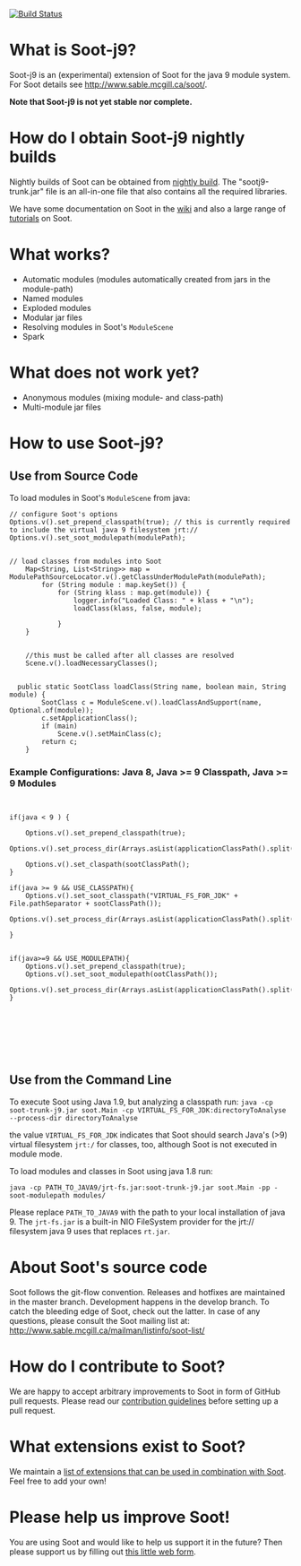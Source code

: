 [![Build Status](http://soot-build.cs.uni-paderborn.de/jenkins/buildStatus/icon?job=soot/soot-build-j9)](http://soot-build.cs.uni-paderborn.de/jenkins/job/soot/job/soot-build-j9/)

# What is Soot-j9?

Soot-j9 is an (experimental) extension of Soot for the java 9 module system.
For Soot details see http://www.sable.mcgill.ca/soot/.



**Note that Soot-j9 is not yet stable nor complete.**

# How do I obtain Soot-j9 nightly builds

Nightly builds of Soot can be obtained from [nightly build](https://soot-build.cs.uni-paderborn.de/nightly/soot/). The "sootj9-trunk.jar" file is an all-in-one file that also contains all the required libraries. 

We have some documentation on Soot in the [wiki](https://github.com/Sable/soot/wiki) and also a large range of [tutorials](http://www.sable.mcgill.ca/soot/tutorial/index.html) on Soot.



# What works?

 * Automatic modules (modules automatically created from jars in the module-path)
 * Named modules
 * Exploded modules
 * Modular jar files
 * Resolving modules in Soot's `ModuleScene`
 * Spark

# What does not work yet?
 * Anonymous modules (mixing module- and class-path)
 * Multi-module jar files


# How to use Soot-j9?

## Use from Source Code
To load modules in Soot's `ModuleScene` from java:
```
// configure Soot's options
Options.v().set_prepend_classpath(true); // this is currently required to include the virtual java 9 filesystem jrt://
Options.v().set_soot_modulepath(modulePath);


// load classes from modules into Soot
  	Map<String, List<String>> map = ModulePathSourceLocator.v().getClassUnderModulePath(modulePath);
        for (String module : map.keySet()) {
            for (String klass : map.get(module)) {
                logger.info("Loaded Class: " + klass + "\n");
                loadClass(klass, false, module);

            }
    }


    //this must be called after all classes are resolved
    Scene.v().loadNecessaryClasses();


  public static SootClass loadClass(String name, boolean main, String module) {
        SootClass c = ModuleScene.v().loadClassAndSupport(name, Optional.of(module));
        c.setApplicationClass();
        if (main)
            Scene.v().setMainClass(c);
        return c;
    }

```


### Example Configurations: Java 8, Java >=  9 Classpath, Java >= 9 Modules



```


if(java < 9 ) {

    Options.v().set_prepend_classpath(true);
    Options.v().set_process_dir(Arrays.asList(applicationClassPath().split(File.pathSeparator)));

    Options.v().set_claspath(sootClassPath();
}

if(java >= 9 && USE_CLASSPATH){
    Options.v().set_soot_classpath("VIRTUAL_FS_FOR_JDK" + File.pathSeparator + sootClassPath());
    Options.v().set_process_dir(Arrays.asList(applicationClassPath().split(File.pathSeparator)));
    
}


if(java>=9 && USE_MODULEPATH){
    Options.v().set_prepend_classpath(true);
    Options.v().set_soot_modulepath(ootClassPath());
    Options.v().set_process_dir(Arrays.asList(applicationClassPath().split(File.pathSeparator)));
}








```

## Use from the Command Line
To execute Soot using Java 1.9, but analyzing a classpath run:
`java -cp soot-trunk-j9.jar soot.Main -cp VIRTUAL_FS_FOR_JDK:directoryToAnalyse --process-dir directoryToAnalyse`

the value `VIRTUAL_FS_FOR_JDK` indicates that Soot should search Java's (>9) virtual filesystem `jrt:/` for classes, too, although Soot is not executed in module mode.

To load modules and classes in Soot using java 1.8 run:

` java -cp PATH_TO_JAVA9/jrt-fs.jar:soot-trunk-j9.jar soot.Main -pp -soot-modulepath modules/  `


Please replace `PATH_TO_JAVA9` with the path to your local installation of java 9.
The `jrt-fs.jar` is a built-in NIO FileSystem provider for the jrt:// filesystem java 9 uses that replaces `rt.jar`. 


# About Soot's source code

Soot follows the git-flow convention. Releases and hotfixes are maintained in the master branch.
Development happens in the develop branch. To catch the bleeding edge of Soot, check out the latter.
In case of any questions, please consult the Soot
mailing list at: http://www.sable.mcgill.ca/mailman/listinfo/soot-list/

# How do I contribute to Soot?

We are happy to accept arbitrary improvements to Soot in form of GitHub pull requests. Please read our [contribution guidelines](https://github.com/Sable/soot/wiki/Contributing-to-Soot) before setting up a pull request.

# What extensions exist to Soot?

We maintain a [list of extensions that can be used in combination with Soot](https://github.com/Sable/soot/wiki/Extensions-to-Soot). Feel free to add your own!

# Please help us improve Soot!
You are using Soot and would like to help us support it in the future? Then please support us by filling out [this little web form](https://goo.gl/forms/rk1oSxFIxAH0xaf52).
